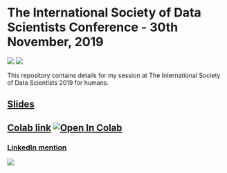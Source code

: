 # The International Society of Data Scientists Conference - 30th November, 2019
 [![](https://img.shields.io/github/license/sourcerer-io/hall-of-fame.svg?colorB=ff0000)](https://github.com/akshaybahadur21/Emojinator/blob/master/LICENSE.md)  [![](https://img.shields.io/badge/Akshay-Bahadur-brightgreen.svg?colorB=ff0000)](https://akshaybahadur.com)

This repository contains details for my session at The International Society of Data Scientists 2019 for humans.

## [Slides](https://docs.google.com/presentation/d/1u3VYT4Q6Vt7I7BRtXhJMxwAbYAvtnqjP/edit#slide=id.p1)

## [Colab link](https://colab.research.google.com/drive/1ZKeTuxYcN8JdM2tTtJE6wC9PF5sICjuW) [![Open In Colab](https://colab.research.google.com/assets/colab-badge.svg)](https://colab.research.google.com/drive/1ZKeTuxYcN8JdM2tTtJE6wC9PF5sICjuW)

### [LinkedIn mention](https://www.linkedin.com/feed/update/urn:li:activity:6606569671762157569/)

<img src="https://github.com/akshaybahadur21/SODS-2019/blob/master/info.gif">
